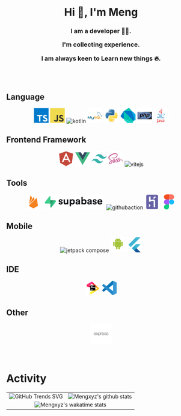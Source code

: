<h1 align="center">Hi 👋, I'm Meng</h1>
<h3 align="center">
<p>
I am a developer 👩‍🎓.
</p>
<p>
I'm collecting experience.
</p>
<p>
I am always keen to Learn new things 🔥.
</p>
</h3>

</br>
</br>


## Language

<p align="center">
<img src="https://raw.githubusercontent.com/devicons/devicon/master/icons/typescript/typescript-original.svg" alt="typescript" width="40" height="40"/>
<img src="https://raw.githubusercontent.com/devicons/devicon/master/icons/javascript/javascript-original.svg" alt="javascript" width="40" height="40"/> 
<img src="https://www.vectorlogo.zone/logos/kotlinlang/kotlinlang-icon.svg" alt="kotlin" width="40" height="40"/> 
<img src="https://raw.githubusercontent.com/devicons/devicon/master/icons/mysql/mysql-original-wordmark.svg" alt="mysql" width="40" height="40"/> 
<img src="https://raw.githubusercontent.com/devicons/devicon/master/icons/python/python-original.svg" alt="python" width="40" height="40"/> 
<img src="https://raw.githubusercontent.com/devicons/devicon/master/icons/dart/dart-original.svg" alt="dart" width="40" height="40"/>
<img src="https://raw.githubusercontent.com/devicons/devicon/master/icons/php/php-original.svg" alt="php" width="40" height="40"/>
<img src="https://raw.githubusercontent.com/devicons/devicon/master/icons/java/java-original-wordmark.svg" alt="java" width="40" height="40"/> 
</p>

## Frontend Framework

<p align="center">
<img src="https://raw.githubusercontent.com/devicons/devicon/master/icons/angularjs/angularjs-plain.svg" alt="angularjs" width="40" height="40"/> 
<img src="https://raw.githubusercontent.com/devicons/devicon/master/icons/vuejs/vuejs-original.svg" alt="vuejs" width="40" height="40"/> 
<img src="https://raw.githubusercontent.com/devicons/devicon/master/icons/tailwindcss/tailwindcss-plain.svg" alt="tailwind" width="40" height="40"/> 
<img src="https://raw.githubusercontent.com/devicons/devicon/master/icons/sass/sass-original.svg" alt="sass" width="40" height="40"/> 
<img src="https://vitejs.dev/logo.svg" alt="vitejs" width="40" height="40"/> 
</p>

## Tools

<p align="center">
<img src="https://raw.githubusercontent.com/devicons/devicon/master/icons/firebase/firebase-plain.svg" alt="jetbrains ide" width="40" height="40"/> 
<img src="https://raw.githubusercontent.com/supabase/supabase/master/web/static/supabase-light-rounded-corner-background.svg" alt="supabase" height="40"/>
<img src="https://github.githubassets.com/images/modules/site/features/actions-icon-actions.svg" alt="githubaction" height="40" width="40"/>
<img src="https://raw.githubusercontent.com/devicons/devicon/master/icons/heroku/heroku-plain.svg" alt="github action" height="40" width="40"/>
<img src="https://raw.githubusercontent.com/devicons/devicon/master/icons/figma/figma-original.svg" alt="figma" width="40" height="40"/> 
</p>

## Mobile

<p align="center">
<img src="https://3.bp.blogspot.com/-VVp3WvJvl84/X0Vu6EjYqDI/AAAAAAAAPjU/ZOMKiUlgfg8ok8DY8Hc-ocOvGdB0z86AgCLcBGAsYHQ/s1600/jetpack%2Bcompose%2Bicon_RGB.png" alt="jetpack compose" width="40" height="40"/> 
<img src="https://raw.githubusercontent.com/devicons/devicon/master/icons/android/android-original-wordmark.svg" alt="android" width="40" height="40"/> 
<img src="https://raw.githubusercontent.com/devicons/devicon/master/icons/flutter/flutter-original.svg" alt="android" width="40" height="40"/> 
</p>

## IDE

<p align="center">
<img src="https://raw.githubusercontent.com/devicons/devicon/master/icons/jetbrains/jetbrains-original.svg" alt="jetbrains ide" width="40" height="40"/> 
<img src="https://raw.githubusercontent.com/devicons/devicon/master/icons/vscode/vscode-original.svg" alt="vscode" width="40" height="40"/> 
</p>

## Other

<p align="center">
<img src="https://raw.githubusercontent.com/devicons/devicon/master/icons/express/express-original-wordmark.svg" alt="express" width="40" height="40" style="background-color: white; padding: 8px;"/> 
</p>

</br>

# Activity

<table border="0">
    <tr>
        <td style="width=50%"><img src="https://api.githubtrends.io/user/svg/mengxyz/langs?time_range=one_year&theme=dark" alt="GitHub Trends SVG"/></td>
        <td style="width=50%"><img src="https://github-readme-stats.vercel.app/api?username=mengxyz&show_icons=true&theme=dark" alt="Mengxyz's github stats"/></td>
    </tr>
    <tr>
        <td align="center" colspan="2"><img src="https://github-readme-stats.vercel.app/api/wakatime?username=f45330da-d36e-4202-a8a8-5ee12232c12a&theme=dark" alt="Mengxyz's wakatime stats"/></td>
    </tr>
</table>
